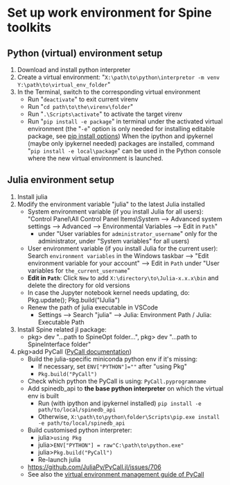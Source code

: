 # Set up work environment for Spine toolkits

## Python (virtual) environment setup
1. Download and install python interpreter
2. Create a virtual environment: "`X:\path\to\python\interpretor -m venv Y:\path\to\virtual_env_folder`"
3. In the Terminal, switch to the corresponding virtual environment
	- Run "`deactivate`" to exit current virenv
	- Run "`cd path\to\the\virenv\folder`"
	- Run "`.\Scripts\activate`" to activate the target virenv
	- Run "`pip install -e package`" in terminal under the activated virtual environment (the "`-e`" option is only needed for installing editable package, see [pip install options](https://pip.pypa.io/en/stable/cli/pip_install/#options))
When the ipython and ipykernel (maybe only ipykernel needed) packages are installed, command "`pip install -e local\package`" can be used in the Python console where the new virtual environment is launched. 


## Julia environment setup
1. Install julia
2. Modify the environment variable "julia" to the latest Julia installed
	- System environment variable (if you install Julia for all users):
	"Control Panel\All Control Panel Items\System --> Advanced system settings --> Advanced --> Environmental Variables --> Edit in `Path`" 
	    - under "User variables for `administrator_username`" only for the administrator, under "System variables" for all users)
	- User environment variable (if you install Julia for the current user): 
	Search `environment variables` in the Windows taskbar --> "Edit environment variable for your account" --> Edit in `Path` under "User variables for `the_current_username`"
	- **Edit in `Path`**: Click `New` to add `X:\directory\to\Julia-x.x.x\bin` and delete the directory for old versions
    - In case the Jupyter notebook kernel needs updating, do: Pkg.update(); Pkg.build("IJulia")
	- Renew the path of julia executable in VSCode
		- Settings --> Search "julia" --> Julia: Environment Path / Julia: Executable Path
3. Install Spine related jl package:
	- pkg> dev "...path to SpineOpt folder...", pkg> dev "...path to SpineInterface folder"
4. pkg>add PyCall ([PyCall documentation](https://github.com/JuliaPy/PyCall.jl))
	- Build the julia-specific miniconda python env if it's missing: 
		- If necessary, set `ENV["PYTHON"]=""` after "using Pkg"
		- `Pkg.build("PyCall")`
	- Check which python the PyCall is using: `PyCall.pyprogramname`
	- Add spinedb_api to **the base python interpreter** on which the virtual env is built 
		- Run (with ipython and ipykernel installed) `pip install -e path/to/local/spinedb_api `
		- Otherwise, `X:\path\to\python\folder\Scripts\pip.exe install -e path/to/local/spinedb_api`
	- Build customised python interpreter: 
		- julia>`using Pkg`
		- julia>`ENV["PYTHON"] = raw"C:\path\to\python.exe" `
		- julia>`Pkg.build("PyCall")`
		- Re-launch julia
	- https://github.com/JuliaPy/PyCall.jl/issues/706
	- See also the [virtual environment management guide of PyCall](https://github.com/JuliaPy/PyCall.jl#python-virtual-environments)
